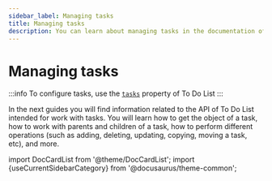 ```yaml
---
sidebar_label: Managing tasks
title: Managing tasks
description: You can learn about managing tasks in the documentation of the DHTMLX JavaScript To Do List library. Browse developer guides and API reference, try out code examples and live demos, and download a free 30-day evaluation version of DHTMLX To Do List.
---
```


# Managing tasks

:::info
To configure tasks, use the [`tasks`](api/configs/tasks_config.md) property of To Do List
:::

In the next guides you will find information related to the API of To Do List intended for work with tasks. You will learn how to get the object of a task, how to work with parents and children of a task, how to perform different operations (such as adding, deleting, updating, copying, moving a task, etc), and more.

import DocCardList from '@theme/DocCardList';
import {useCurrentSidebarCategory} from '@docusaurus/theme-common';

<DocCardList items={useCurrentSidebarCategory().items}/>

